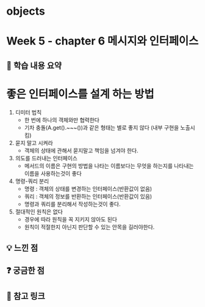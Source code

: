 
# objects

# Week 5 - chapter 6 메시지와 인터페이스

## 📌 학습 내용 요약
# 좋은 인터페이스를 설계 하는 방법
1. 디미터 법칙
   - 한 번에 하나의 객체와만 협력한다
   - 기차 충돌(A.get().~~~())과 같은 형태는 별로 좋지 않다 (내부 구현을 노출시킴)
3. 묻지 말고 시켜라
   - 객체의 상태에 관해서 묻지말고 책임을 넘겨야 한다.
4. 의도를 드러내는 인터페이스
   - 메서드의 이름은 구현의 방법을 나타는 이름보다는 무엇을 하는지를 나타내는 이름을 사용하는것이 좋다
5. 명령-쿼리 분리
   - 명령 : 객체의 상태를 변경하는 인터페이스(반환값이 없음)
   - 쿼리 : 객체의 정보를 반환하는 인터페이스(반환값이 있음)
   - 명령과 쿼리를 분리해서 작성하는것이 좋다.
6. 절대적인 원칙은 없다
   - 경우에 따라 원칙을 꼭 지키지 않아도 된다
   - 원칙이 적절한지 아닌지 판단할 수 있는 안목을 길러야한다.

## 💡 느낀 점


## ❓ 궁금한 점


## 🔗 참고 링크
